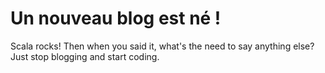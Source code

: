 
# Un nouveau blog est né !

Scala rocks! Then when you said it, what's the need to say anything else?
Just stop blogging and start coding.

<!-- tags: test,scala,ok -->
<!-- vim: set tw=56: -->
